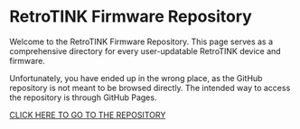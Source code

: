 # RetroTINK Firmware Repository

Welcome to the RetroTINK Firmware Repository. This page serves as a comprehensive directory for every user-updatable RetroTINK device and firmware.

Unfortunately, you have ended up in the wrong place, as the GitHub repository is not meant to be browsed directly. The intended way to access the repository is through GitHub Pages.

[CLICK HERE TO GO TO THE REPOSITORY](https://retrotink-llc.github.io/firmwares/)
